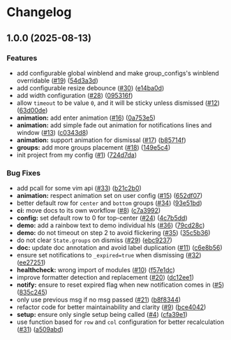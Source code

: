 # Changelog

## 1.0.0 (2025-08-13)


### Features

* add configurable global winblend and make group_configs's winblend overridable ([#19](https://github.com/y3owk1n/notifier.nvim/issues/19)) ([54d3a3d](https://github.com/y3owk1n/notifier.nvim/commit/54d3a3dfa245177a21cdfe7b6c7bae940de1db7a))
* add configurable resize debounce ([#30](https://github.com/y3owk1n/notifier.nvim/issues/30)) ([e14ba0d](https://github.com/y3owk1n/notifier.nvim/commit/e14ba0d869e2e9b7b437a0220f50fa9fb517819a))
* add width configuration ([#28](https://github.com/y3owk1n/notifier.nvim/issues/28)) ([095316f](https://github.com/y3owk1n/notifier.nvim/commit/095316fcbca82bfe290129cab5ebaa827c5d67e7))
* allow `timeout` to be value `0`, and it will be sticky unless dismissed ([#12](https://github.com/y3owk1n/notifier.nvim/issues/12)) ([63d00de](https://github.com/y3owk1n/notifier.nvim/commit/63d00ded1958990266786dcbf0978b103613966e))
* **animation:** add enter animation ([#16](https://github.com/y3owk1n/notifier.nvim/issues/16)) ([0a753e5](https://github.com/y3owk1n/notifier.nvim/commit/0a753e5c9c4150b085ec53da53c0dc95e0e3c16c))
* **animation:** add simple fade out animation for notifications lines and window ([#13](https://github.com/y3owk1n/notifier.nvim/issues/13)) ([c0343d8](https://github.com/y3owk1n/notifier.nvim/commit/c0343d805ee691a45047f8086e3dd8cfb5a6dad1))
* **animation:** support animation for dismissal ([#17](https://github.com/y3owk1n/notifier.nvim/issues/17)) ([b85714f](https://github.com/y3owk1n/notifier.nvim/commit/b85714fceec663757cf14d83f8162d850782a632))
* **groups:** add more groups placement ([#18](https://github.com/y3owk1n/notifier.nvim/issues/18)) ([149e5c4](https://github.com/y3owk1n/notifier.nvim/commit/149e5c4a433674bd139722e5619b5c7314696d06))
* init project from my config ([#1](https://github.com/y3owk1n/notifier.nvim/issues/1)) ([724d7da](https://github.com/y3owk1n/notifier.nvim/commit/724d7dad476621322a4e5f9c27e49c44d95a4aea))


### Bug Fixes

* add pcall for some vim api ([#33](https://github.com/y3owk1n/notifier.nvim/issues/33)) ([b21c2b0](https://github.com/y3owk1n/notifier.nvim/commit/b21c2b0dbffc133d7a6cd6894a3a5a19b416e233))
* **animation:** respect animation set on user config ([#15](https://github.com/y3owk1n/notifier.nvim/issues/15)) ([652df07](https://github.com/y3owk1n/notifier.nvim/commit/652df073f1450923f0c5c5c59255b709ec077dd9))
* better default row for `center` and `bottom` groups ([#34](https://github.com/y3owk1n/notifier.nvim/issues/34)) ([93e51bd](https://github.com/y3owk1n/notifier.nvim/commit/93e51bd8eb1bc5cafcd610ab8badb018229e7abd))
* **ci:** move docs to its own workflow ([#8](https://github.com/y3owk1n/notifier.nvim/issues/8)) ([c7a3992](https://github.com/y3owk1n/notifier.nvim/commit/c7a39924fe29c1c0a007c62c4cd5bfb647d6994b))
* **config:** set default row to 0 for top-center ([#24](https://github.com/y3owk1n/notifier.nvim/issues/24)) ([4c7b5dd](https://github.com/y3owk1n/notifier.nvim/commit/4c7b5dd193a91be286ded443d6988da2b7452cad))
* **demo:** add a rainbow text to demo individual hls ([#36](https://github.com/y3owk1n/notifier.nvim/issues/36)) ([79cd28c](https://github.com/y3owk1n/notifier.nvim/commit/79cd28c0c54b00adf4d3645cb5e42cd44fffff3c))
* **demo:** do not timeout on step 2 to avoid flickering ([#35](https://github.com/y3owk1n/notifier.nvim/issues/35)) ([35c5b36](https://github.com/y3owk1n/notifier.nvim/commit/35c5b366f03af19bb4130d34a635e0af7804cf51))
* do not clear `State.groups` on dismiss ([#29](https://github.com/y3owk1n/notifier.nvim/issues/29)) ([ebc9237](https://github.com/y3owk1n/notifier.nvim/commit/ebc923790d2a8d888c594edd9f6c8351b4a3e7a6))
* **doc:** update doc annotation and avoid label duplication ([#11](https://github.com/y3owk1n/notifier.nvim/issues/11)) ([c6e8b56](https://github.com/y3owk1n/notifier.nvim/commit/c6e8b5632e55c700844df7ea94827c162b29269b))
* ensure set notifications to `_expired=true` when dismissing ([#32](https://github.com/y3owk1n/notifier.nvim/issues/32)) ([ee27251](https://github.com/y3owk1n/notifier.nvim/commit/ee272516c587410d08d392305647b276a544d0f8))
* **healthcheck:** wrong import of modules ([#10](https://github.com/y3owk1n/notifier.nvim/issues/10)) ([f57e1dc](https://github.com/y3owk1n/notifier.nvim/commit/f57e1dc4ad326a6b33e1f470864fbcc16106d9c0))
* improve formatter detection and replacement ([#20](https://github.com/y3owk1n/notifier.nvim/issues/20)) ([dc12ee1](https://github.com/y3owk1n/notifier.nvim/commit/dc12ee10d2d83017efadce6569db452d48e74dd5))
* **notify:** ensure to reset expired flag when new notification comes in ([#5](https://github.com/y3owk1n/notifier.nvim/issues/5)) ([835c245](https://github.com/y3owk1n/notifier.nvim/commit/835c2450a9f05cd8f8b3a0e01d331431c6700bf0))
* only use previous msg if no msg passed ([#21](https://github.com/y3owk1n/notifier.nvim/issues/21)) ([b8f8344](https://github.com/y3owk1n/notifier.nvim/commit/b8f8344f48e948d5684aa368c3ea43619fdfefb4))
* refactor code for better maintainability and clarity ([#9](https://github.com/y3owk1n/notifier.nvim/issues/9)) ([bce4042](https://github.com/y3owk1n/notifier.nvim/commit/bce40426e67d855ab527fc8052ee6fe194751f8e))
* **setup:** ensure only single setup being called ([#4](https://github.com/y3owk1n/notifier.nvim/issues/4)) ([cfa39e1](https://github.com/y3owk1n/notifier.nvim/commit/cfa39e1e70da37f4957971079e525d71af5dcf7c))
* use function based for `row` and `col` configuration for better recalculation ([#31](https://github.com/y3owk1n/notifier.nvim/issues/31)) ([a509abd](https://github.com/y3owk1n/notifier.nvim/commit/a509abd9befd7147ef09b244647335c2cacb0d58))
